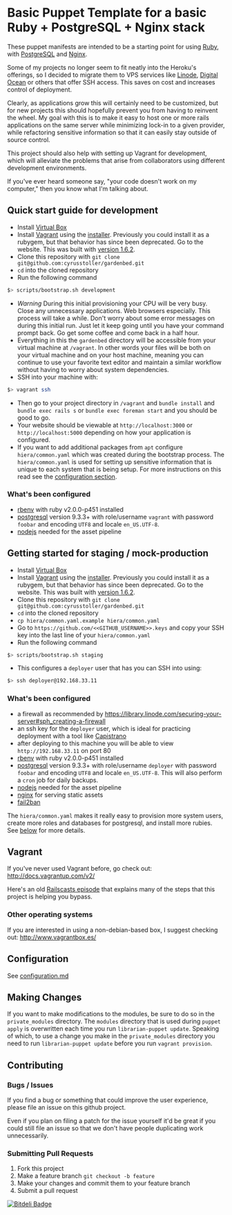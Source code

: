 # Basic Puppet Template for a basic Ruby + PostgreSQL + Nginx stack

These puppet manifests are intended to be a starting point for using [Ruby](https://www.ruby-lang.org/),
with [PostgreSQL](http://www.postgresql.org/) and [Nginx](http://nginx.com/).

Some of my projects no longer seem to fit neatly into the Heroku's offerings, so I decided to
migrate them to VPS services like [Linode](https://www.linode.com/), [Digital Ocean](https://digitalocean.com/)
or others that offer SSH access. This saves on cost and increases control of deployment.

Clearly, as applications grow this will certainly need to be customized, but for new projects this should
hopefully prevent you from having to reinvent the wheel. My goal with this is to make it easy to host
one or more rails applications on the same server while minimizing lock-in to a given provider,
while refactoring sensitive information so that it can easily stay outside of source control.

This project should also help with setting up Vagrant for development, which will alleviate the problems that
arise from collaborators using different development environments.

If you've ever heard someone say, "your code doesn't work on my computer," then you know what I'm talking about.

## Quick start guide for development

- Install [Virtual Box](https://www.virtualbox.org/wiki/Downloads)
- Install [Vagrant](http://www.vagrantup.com/) using the [installer](http://www.vagrantup.com/downloads.html). Previously you
could install it as a rubygem, but that behavior has since been deprecated. Go to the website. 
This was built with [version 1.6.2](https://dl.bintray.com/mitchellh/vagrant/Vagrant-1.6.2.dmg).
- Clone this repository with `git clone git@github.com:cyrusstoller/gardenbed.git`
- `cd` into the cloned repository
- Run the following command

```bash
$> scripts/bootstrap.sh development
```

- *Warning* During this initial provisioning your CPU will be very busy. Close any unnecessary applications.
Web browsers especially. This process will take a while.
Don't worry about some error messages on during this initial run. Just let it keep going until you have your command prompt back.
Go get some coffee and come back in a half hour.
- Everything in this the `gardenbed` directory will be accessible from your virtual machine at `/vagrant`.
In other words your files will be both on your virtual machine and on your host machine, meaning you can continue to use
your favorite text editor and maintain a similar workflow without having to worry about system dependencies.
- SSH into your machine with:

```bash
$> vagrant ssh
```

- Then go to your project directory in `/vagrant` and `bundle install` and `bundle exec rails s` or `bundle exec foreman start` 
and you should be good to go.
- Your website should be viewable at `http://localhost:3000` or `http://localhost:5000` depending on how your application is configured.
- If you want to add additional packages from `apt` configure `hiera/common.yaml` which was created during the bootstrap process. The `hiera/common.yaml` is used for setting up sensitive information that is unique to each system that is being setup. For more instructions on this read see the [configuration section](#configuration).

### What's been configured
- [rbenv](https://github.com/sstephenson/rbenv) with ruby v2.0.0-p451 installed
- [postgresql](http://www.postgresql.org/) version 9.3.3+ with role/username `vagrant` with password `foobar` and 
encoding `UTF8` and locale `en_US.UTF-8`.
- [nodejs](http://nodejs.org/) needed for the asset pipeline

## Getting started for staging / mock-production

- Install [Virtual Box](https://www.virtualbox.org/wiki/Downloads)
- Install [Vagrant](http://www.vagrantup.com/) using the [installer](http://downloads.vagrantup.com/). Previously you
could install it as a rubygem, but that behavior has since been deprecated. Go to the website. 
This was built with [version 1.6.2](https://dl.bintray.com/mitchellh/vagrant/Vagrant-1.6.2.dmg).
- Clone this repository with `git clone git@github.com:cyrusstoller/gardenbed.git`
- `cd` into the cloned repository
- `cp hiera/common.yaml.example hiera/common.yaml`
- Go to `https://github.com/<<GITHUB_USERNAME>>.keys` and copy your SSH key into the last line of your `hiera/common.yaml`
- Run the following command

```bash
$> scripts/bootstrap.sh staging
```

- This configures a `deployer` user that has you can SSH into using:

```bash
$> ssh deployer@192.168.33.11
```

### What's been configured
- a firewall as recommended by https://library.linode.com/securing-your-server#sph_creating-a-firewall
- an ssh key for the `deployer` user, which is ideal for practicing deployment with a tool like [Capistrano](http://www.capistranorb.com/)
- after deploying to this machine you will be able to view `http://192.168.33.11` on port 80
- [rbenv](https://github.com/sstephenson/rbenv) with ruby v2.0.0-p451 installed
- [postgresql](http://www.postgresql.org/) version 9.3.3+ with role/username `deployer` with password `foobar` and 
encoding `UTF8` and locale `en_US.UTF-8`. This will also perform a `cron` job for daily backups.
- [nodejs](http://nodejs.org/) needed for the asset pipeline
- [nginx](http://nginx.com/) for serving static assets
- [fail2ban](https://en.wikipedia.org/wiki/Fail2ban)

The `hiera/common.yaml` makes it really easy to provision more system users, create more roles and databases for postgresql, 
and install more rubies. See [below](#configuration) for more details.

## Vagrant

If you've never used Vagrant before, go check out: http://docs.vagrantup.com/v2/

Here's an old [Railscasts episode](http://railscasts.com/episodes/292-virtual-machines-with-vagrant) that explains many
of the steps that this project is helping you bypass.

### Other operating systems

If you are interested in using a non-debian-based box, I suggest checking out: http://www.vagrantbox.es/

## Configuration

See [configuration.md](https://github.com/cyrusstoller/gardenbed/blob/master/configuration.md)

## Making Changes

If you want to make modifications to the modules, be sure to do so in the `private_modules` directory.
The `modules` directory that is used during `puppet apply` is overwritten each time you run
`librarian-puppet update`. Speaking of which, to use a change you make in the `private_modules` directory you
need to run `librarian-puppet update` before you run `vagrant provision`.

## Contributing

### Bugs / Issues

If you find a bug or something that could improve the user experience, please file an issue on this github project.

Even if you plan on filing a patch for the issue yourself it'd be great if you could still file an issue so that we
don't have people duplicating work unnecessarily.

### Submitting Pull Requests

1. Fork this project
2. Make a feature branch `git checkout -b feature`
3. Make your changes and commit them to your feature branch
4. Submit a pull request

[![Bitdeli Badge](https://d2weczhvl823v0.cloudfront.net/cyrusstoller/gardenbed/trend.png)](https://bitdeli.com/free "Bitdeli Badge")


